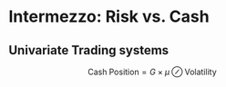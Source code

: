 # Intermezzo: Risk vs. Cash

## Univariate Trading systems

$$\mathrm{Cash\;Position} = G \times \mu \oslash \mathrm{Volatility}$$
